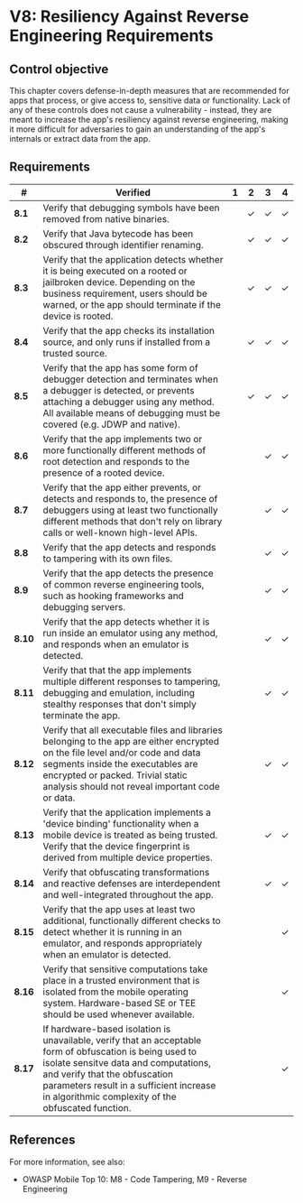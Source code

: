 # V8: Resiliency Against Reverse Engineering Requirements

## Control objective

This chapter covers defense-in-depth measures that are recommended for apps that process, or give access to, sensitive data or functionality. Lack of any of these controls does not cause a vulnerability - instead, they are meant to increase the app's resiliency against reverse engineering, making it more difficult for adversaries to gain an understanding of the app's internals or extract data from the app.

## Requirements

| # | Verified | 1 | 2 | 3 | 4 |
| --- | --- | --- | --- | --- | --- |
| **8.1** | Verify that debugging symbols have been removed from native binaries. |   | ✓ | ✓ | ✓ |
| **8.2** | Verify that Java bytecode has been obscured through identifier renaming.  |   | ✓ | ✓ | ✓ |
| **8.3** | Verify that the application detects whether it is being executed on a rooted or jailbroken device. Depending on the business requirement, users should be warned, or the app should terminate if the device is rooted. |   | ✓ | ✓ | ✓ |
| **8.4** | Verify that the app checks its installation source, and only runs if installed from a trusted source. |   | ✓ | ✓ | ✓ |
| **8.5** | Verify that the app has some form of debugger detection and terminates when a debugger is detected, or prevents attaching a debugger using any method. All available means of debugging must be covered (e.g. JDWP and native). |   | ✓ | ✓ | ✓ |
| **8.6** | Verify that the app implements two or more functionally different methods of root detection and responds to the presence of a rooted device.  |   |  | ✓ | ✓ |
| **8.7** | Verify that the app either prevents, or detects and responds to, the presence of debuggers using at least two functionally different methods that don't rely on library calls or well-known high-level APIs. |   |   | ✓ | ✓ |
| **8.8** | Verify that the app detects and responds to tampering with its own files. |   |   | ✓ | ✓ |
| **8.9** | Verify that the app detects the presence of common reverse engineering tools, such as hooking frameworks and debugging servers. |   |   | ✓ | ✓ |
| **8.10** | Verify that the app detects whether it is run inside an emulator using any method, and responds when an emulator is detected.  |   |   | ✓ | ✓ |
| **8.11** | Verify that that the app implements multiple different responses to tampering, debugging and emulation, including stealthy responses that don't simply terminate the app. |   |   | ✓ | ✓ |
| **8.12** | Verify that all executable files and libraries belonging to the app are either encrypted on the file level and/or code and data segments inside the executables are encrypted or packed. Trivial static analysis should not reveal important code or data. |   |   | ✓ | ✓ |
| **8.13**| Verify that the application implements a 'device binding' functionality when a mobile device is treated as being trusted. Verify that the device fingerprint is derived from multiple device properties.  |   |   | ✓ | ✓ |
| **8.14** | Verify that obfuscating transformations and reactive defenses are interdependent and well-integrated throughout the app.  |   |   | ✓ | ✓ |
| **8.15** | Verify that the app uses at least two additional, functionally different checks to detect whether it is running in an emulator, and responds appropriately when an emulator is detected.|   |   |   | ✓ |
| **8.16** | Verify that sensitive computations take place in a trusted environment that is isolated from the mobile operating system. Hardware-based SE or TEE should be used whenever available. |   |   |   | ✓ |
| **8.17** | If hardware-based isolation is unavailable, verify that an acceptable form of obfuscation is being used to isolate sensitve data and computations, and verify that the obfuscation parameters result in a sufficient increase in algorithmic complexity of the obfuscated function.  |   |   |   | ✓ |

## References

For more information, see also:

- OWASP Mobile Top 10: M8 - Code Tampering, M9 - Reverse Engineering

